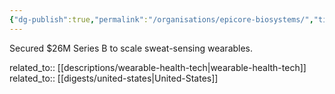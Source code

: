 ```yaml
---
{"dg-publish":true,"permalink":"/organisations/epicore-biosystems/","title":"Epicore Biosystems"}
---
```



Secured $26M Series B to scale sweat-sensing wearables.

related_to:: [[descriptions/wearable-health-tech\|wearable-health-tech]]
related_to:: [[digests/united-states\|United-States]]
